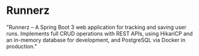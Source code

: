 # Runnerz
"Runnerz – A Spring Boot 3 web application for tracking and saving user runs. Implements full CRUD operations with REST APIs, using HikariCP and an in-memory database for development, and PostgreSQL via Docker in production."
